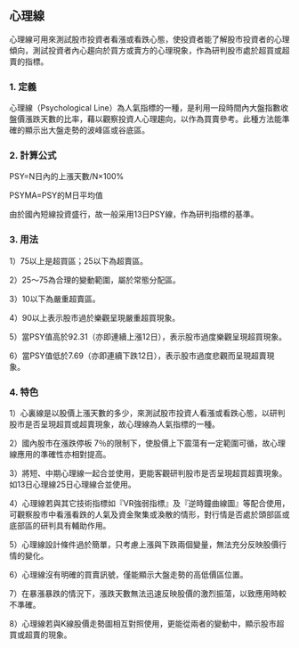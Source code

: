 
## 心理線

心理線可用來測試股市投資者看漲或看跌心態，使投資者能了解股市投資者的心理傾向，測試投資者內心趨向於買方或賣方的心理現象，作為研判股市處於超買或超賣的指標。

  

### 1. 定義  

心理線（Psychological Line）為人氣指標的一種，是利用一段時間內大盤指數收盤價漲跌天數的比率，藉以觀察投資人心理趨向，以作為買賣參考。此種方法能準確的顯示出大盤走勢的波峰區或谷底區。

  

### 2. 計算公式  

PSY=N日內的上漲天數/N×100%

PSYMA=PSY的M日平均值

由於國內短線投資盛行，故一般采用13日PSY線，作為研判指標的基準。

  

### 3. 用法  

1）75以上是超買區；25以下為超賣區。

2）25～75為合理的變動範圍，屬於常態分配區。

3）10以下為嚴重超賣區。

4）90以上表示股市過於樂觀呈現嚴重超買現象。

5）當PSY值高於92.31（亦即連續上漲12日），表示股市過度樂觀呈現超買現象。

6）當PSY值低於7.69（亦即連續下跌12日），表示股市過度悲觀而呈現超賣現象。

  

### 4. 特色   

1）心裏線是以股價上漲天數的多少，來測試股市投資人看漲或看跌心態，以研判股市是否呈現超買或超賣現象，故心理線為人氣指標的一種。

2）國內股市在漲跌停板 7％的限制下，使股價上下震蕩有一定範圍可循，故心理線應用的準確性亦相對提高。

3）將短、中期心理線一起合並使用，更能客觀研判股市是否呈現超買超賣現象。如13日心理線25日心理線合並使用。

4）心理線若與其它技術指標如『VR強弱指標』及『逆時鐘曲線圖』等配合使用，可觀察股市中看漲看跌的人氣及資金聚集或渙散的情形，對行情是否處於頭部區或底部區的研判具有輔助作用。

5）心理線設計條件過於簡單，只考慮上漲與下跌兩個變量，無法充分反映股價行情的變化。

6）心理線沒有明確的買賣訊號，僅能顯示大盤走勢的高低價區位置。

7）在暴漲暴跌的情況下，漲跌天數無法迅速反映股價的激烈振蕩，以致應用時較不準確。

8）心理線若與K線股價走勢圖相互對照使用，更能從兩者的變動中，顯示股市超買或超賣的現象。